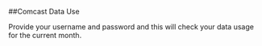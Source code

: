 ##Comcast Data Use

Provide your username and password and this will check your data usage for the current month.

